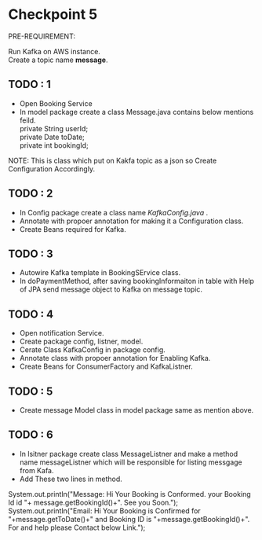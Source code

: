 # __Checkpoint 5__ #   


PRE-REQUIREMENT:  

Run Kafka on AWS instance.   
Create a topic name __message__.  

## TODO : 1 ##   

* Open Booking Service  
* In model package create a class Message.java contains below mentions feild.  
	private String userId;  
	private Date toDate;  
	private int bookingId;  

NOTE:  This is class which put on Kakfa topic as a json so Create Configuration Accordingly.  

## TODO : 2 ##  

* In Config package create a class name _KafkaConfig.java_ .   
* Annotate with propoer annotation for making it a Configuration class.  
* Create Beans required for Kafka.  



## TODO : 3 ##  

* Autowire Kafka template in BookingSErvice class.  
* In doPaymentMethod, after saving bookingInformaiton in table with Help of JPA send message object to Kafka on message topic.   


## TODO : 4 ##   

* Open notification Service.  
* Create package config, listner, model.  
* Cerate Class KafkaConfig in package config.  
* Annotate class with propoer annotation for Enabling Kafka.  
* Create Beans for ConsumerFactory and KafkaListner.  


## TODO : 5 ##  

* Create message Model class in model package same as mention above.  


## TODO : 6 ##  

* In lsitner package create class MessageListner and make a method name messageListner which will be responsible for listing messgage from Kafa.   
* Add These two lines in method.  


System.out.println("Message:  Hi Your Booking is Conformed. your Booking Id id "+ message.getBookingId()+".  See you Soon.");    
System.out.println("Email: Hi Your Booking is Confirmed for "+message.getToDate()+" and Booking ID is "+message.getBookingId()+". For and help please Contact below Link.");    


